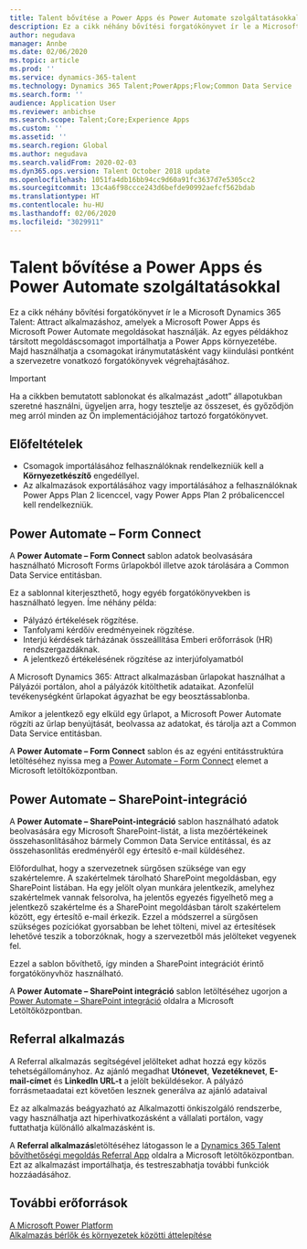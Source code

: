 ```yaml
---
title: Talent bővítése a Power Apps és Power Automate szolgáltatásokkal
description: Ez a cikk néhány bővítési forgatókönyvet ír le a Microsoft Dynamics 365 Talent – Attract alkalmazáshoz, amelyek a Microsoft Power Apps és Microsoft Power Automate megoldásokat használják.
author: negudava
manager: Annbe
ms.date: 02/06/2020
ms.topic: article
ms.prod: ''
ms.service: dynamics-365-talent
ms.technology: Dynamics 365 Talent;PowerApps;Flow;Common Data Service
ms.search.form: ''
audience: Application User
ms.reviewer: anbichse
ms.search.scope: Talent;Core;Experience Apps
ms.custom: ''
ms.assetid: ''
ms.search.region: Global
ms.author: negudava
ms.search.validFrom: 2020-02-03
ms.dyn365.ops.version: Talent October 2018 update
ms.openlocfilehash: 1051fa4db16bb94cc9d60a91fc3637d7e5305cc2
ms.sourcegitcommit: 13c4a6f98ccce243d6befde90992aefcf562bdab
ms.translationtype: HT
ms.contentlocale: hu-HU
ms.lasthandoff: 02/06/2020
ms.locfileid: "3029911"
---
```

# <a name="extend-talent-with-power-apps-and-power-automate"></a>Talent bővítése a Power Apps és Power Automate szolgáltatásokkal

Ez a cikk néhány bővítési forgatókönyvet ír le a Microsoft Dynamics 365 Talent: Attract alkalmazáshoz, amelyek a Microsoft Power Apps és Microsoft Power Automate megoldásokat használják. Az egyes példákhoz társított megoldáscsomagot importálhatja a Power Apps környezetébe. Majd használhatja a csomagokat iránymutatásként vagy kiindulási pontként a szervezetre vonatkozó forgatókönyvek végrehajtásához.

> [!IMPORTANT]
> Ha a cikkben bemutatott sablonokat és alkalmazást „adott” állapotukban szeretné használni, ügyeljen arra, hogy tesztelje az összeset, és győződjön meg arról minden az Ön implementációjához tartozó forgatókönyvet.


## <a name="prerequisites"></a>Előfeltételek

- Csomagok importálásához felhasználóknak rendelkezniük kell a **Környezetkészítő** engedéllyel.
- Az alkalmazások exportálásához vagy importálásához a felhasználóknak Power Apps Plan 2 licenccel, vagy Power Apps Plan 2 próbalicenccel kell rendelkezniük.

## <a name="power-automate--form-connect"></a>Power Automate – Form Connect

A **Power Automate – Form Connect** sablon adatok beolvasására használható Microsoft Forms űrlapokból illetve azok tárolására a Common Data Service entitásban.

Ez a sablonnal kiterjeszthető, hogy egyéb forgatókönyvekben is használható legyen. Íme néhány példa:

- Pályázó értékelések rögzítése.
- Tanfolyami kérdőív eredményeinek rögzítése.
- Interjú kérdések tárházának összeállítása Emberi erőforrások (HR) rendszergazdáknak.
- A jelentkező értékelésének rögzítése az interjúfolyamatból

A Microsoft Dynamics 365: Attract alkalmazásban űrlapokat használhat a Pályázói portálon, ahol a pályázók kitölthetik adataikat. Azonfelül tevékenységként űrlapokat ágyazhat be egy beosztássablonba.

Amikor a jelentkező egy elküld egy űrlapot, a Microsoft Power Automate rögzíti az űrlap benyújtását, beolvassa az adatokat, és tárolja azt a Common Data Service entitásban.

A **Power Automate – Form Connect** sablon és az egyéni entitásstruktúra letöltéséhez nyissa meg a [Power Automate – Form Connect](https://go.microsoft.com/fwlink/?linkid=2081988) elemet a Microsoft letöltőközpontban.

## <a name="power-automate--sharepoint-integration"></a>Power Automate – SharePoint-integráció

A **Power Automate – SharePoint-integráció** sablon használható adatok beolvasására egy Microsoft SharePoint-listát, a lista mezőértékeinek összehasonlításához bármely Common Data Service entitással, és az összehasonlítás eredményéről egy értesítő e-mail küldéséhez. 

Előfordulhat, hogy a szervezetnek sürgősen szüksége van egy szakértelemre. A szakértelmek tárolható SharePoint megoldásban, egy SharePoint listában. Ha egy jelölt olyan munkára jelentkezik, amelyhez szakértelmek vannak felsorolva, ha jelentős egyezés figyelhető meg a jelentkező szakértelme és a SharePoint megoldásban tárolt szakértelem között, egy értesítő e-mail érkezik. Ezzel a módszerrel a sürgősen szükséges pozíciókat gyorsabban be lehet tölteni, mivel az értesítések lehetővé teszik a toborzóknak, hogy a szervezetből más jelölteket vegyenek fel.

Ezzel a sablon bővíthető, így minden a SharePoint integrációt érintő forgatókönyvhöz használható.

A **Power Automate – SharePoint integráció** sablon letöltéséhez ugorjon a [Power Automate – SharePoint integráció](https://go.microsoft.com/fwlink/?linkid=2082109) oldalra a Microsoft Letöltőközpontban.

## <a name="referral-app"></a>Referral alkalmazás

A Referral alkalmazás segítségével jelölteket adhat hozzá egy közös tehetségállományhoz. Az ajánló megadhat **Utónevet**, **Vezetéknevet**, **E-mail-címet** és **LinkedIn URL-t** a jelölt beküldésekor. A pályázó forrásmetaadatai ezt követően lesznek generálva az ajánló adataival

Ez az alkalmazás beágyazható az Alkalmazotti önkiszolgáló rendszerbe, vagy használhatja azt hiperhivatkozásként a vállalati portálon, vagy futtathatja különálló alkalmazásként is.

A **Referral alkalmazás**letöltéséhez látogasson le a [Dynamics 365 Talent bővíthetőségi megoldás Referral App](https://www.microsoft.com/download/details.aspx?id=58497) oldalra a Microsoft letöltőközpontban. Ezt az alkalmazást importálhatja, és testreszabhatja további funkciók hozzáadásához.

## <a name="additional-resources"></a>További erőforrások

[A Microsoft Power Platform](https://docs.microsoft.com/power-platform/admin/admin-documentation)</br>
[Alkalmazás bérlők és környezetek közötti áttelepítése](https://docs.microsoft.com/power-platform/admin/environment-and-tenant-migration)
